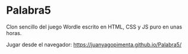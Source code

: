 # Palabra5
Clon sencillo del juego Wordle escrito en HTML, CSS y JS puro en unas horas.

Jugar desde el navegador: https://juanyagopimenta.github.io/Palabra5/
